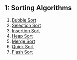 ## 1: Sorting Algorithms

1. [Bubble Sort]()
2. [Selection Sort]()
3. [Insertion Sort]()
4. [Heap Sort]()
5. [Merge Sort]()
6. [Quick Sort]()
7. [Flash Sort]()
